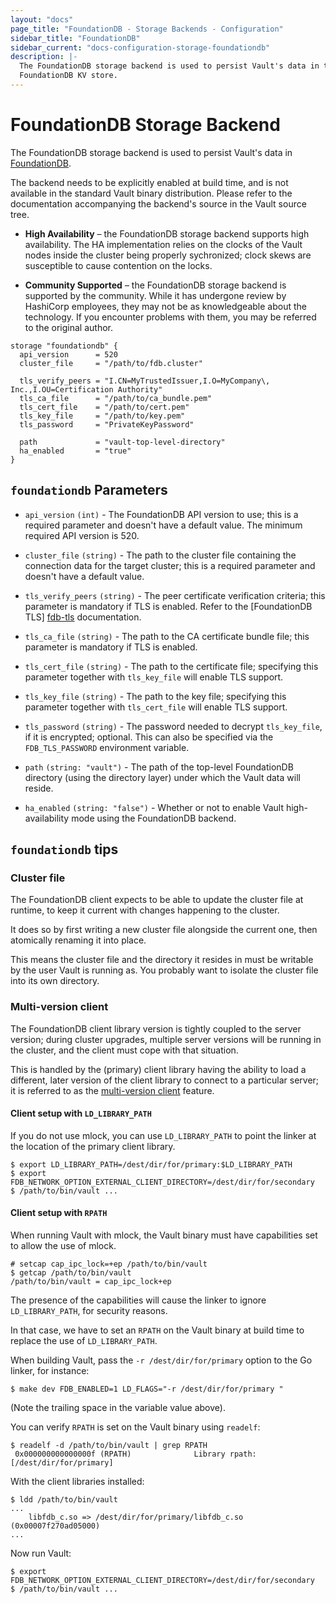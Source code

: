 ```yaml
---
layout: "docs"
page_title: "FoundationDB - Storage Backends - Configuration"
sidebar_title: "FoundationDB"
sidebar_current: "docs-configuration-storage-foundationdb"
description: |-
  The FoundationDB storage backend is used to persist Vault's data in the
  FoundationDB KV store.
---
```


# FoundationDB Storage Backend

The FoundationDB storage backend is used to persist Vault's data in
[FoundationDB][foundationdb].

The backend needs to be explicitly enabled at build time, and is not available
in the standard Vault binary distribution. Please refer to the documentation
accompanying the backend's source in the Vault source tree.

- **High Availability** – the FoundationDB storage backend supports high
  availability. The HA implementation relies on the clocks of the Vault
  nodes inside the cluster being properly sychronized; clock skews are
  susceptible to cause contention on the locks.

- **Community Supported** – the FoundationDB storage backend is supported
  by the community. While it has undergone review by HashiCorp employees,
  they may not be as knowledgeable about the technology. If you encounter
  problems with them, you may be referred to the original author.

```hcl
storage "foundationdb" {
  api_version      = 520
  cluster_file     = "/path/to/fdb.cluster"

  tls_verify_peers = "I.CN=MyTrustedIssuer,I.O=MyCompany\, Inc.,I.OU=Certification Authority"
  tls_ca_file      = "/path/to/ca_bundle.pem"
  tls_cert_file    = "/path/to/cert.pem"
  tls_key_file     = "/path/to/key.pem"
  tls_password     = "PrivateKeyPassword"

  path             = "vault-top-level-directory"
  ha_enabled       = "true"
}
```

## `foundationdb` Parameters

- `api_version` `(int)` - The FoundationDB API version to use; this is a
  required parameter and doesn't have a default value. The minimum required API
  version is 520.

- `cluster_file` `(string)` - The path to the cluster file containing the
  connection data for the target cluster; this is a required parameter and
  doesn't have a default value.

- `tls_verify_peers` `(string)` - The peer certificate verification criteria;
  this parameter is mandatory if TLS is enabled. Refer to the [FoundationDB TLS]
  [fdb-tls] documentation.

- `tls_ca_file` `(string)` - The path to the CA certificate bundle file; this
  parameter is mandatory if TLS is enabled.

- `tls_cert_file` `(string)` - The path to the certificate file; specifying this
  parameter together with `tls_key_file` will enable TLS support.

- `tls_key_file` `(string)` - The path to the key file; specifying this
  parameter together with `tls_cert_file` will enable TLS support.

- `tls_password` `(string)` - The password needed to decrypt `tls_key_file`, if
  it is encrypted; optional. This can also be specified via the
  `FDB_TLS_PASSWORD` environment variable.

- `path` `(string: "vault")` - The path of the top-level FoundationDB directory
  (using the directory layer) under which the Vault data will reside.

- `ha_enabled` `(string: "false")` - Whether or not to enable Vault
  high-availability mode using the FoundationDB backend.

## `foundationdb` tips

### Cluster file

The FoundationDB client expects to be able to update the cluster file at
runtime, to keep it current with changes happening to the cluster.

It does so by first writing a new cluster file alongside the current one,
then atomically renaming it into place.

This means the cluster file and the directory it resides in must be writable
by the user Vault is running as. You probably want to isolate the cluster
file into its own directory.

### Multi-version client

The FoundationDB client library version is tightly coupled to the server
version; during cluster upgrades, multiple server versions will be running
in the cluster, and the client must cope with that situation.

This is handled by the (primary) client library having the ability to load
a different, later version of the client library to connect to a particular
server; it is referred to as the [multi-version client][multi-ver-client]
feature.

#### Client setup with `LD_LIBRARY_PATH`

If you do not use mlock, you can use `LD_LIBRARY_PATH` to point the linker at
the location of the primary client library.

```
$ export LD_LIBRARY_PATH=/dest/dir/for/primary:$LD_LIBRARY_PATH
$ export FDB_NETWORK_OPTION_EXTERNAL_CLIENT_DIRECTORY=/dest/dir/for/secondary
$ /path/to/bin/vault ...
```

#### Client setup with `RPATH`

When running Vault with mlock, the Vault binary must have capabilities set to
allow the use of mlock.

```
# setcap cap_ipc_lock=+ep /path/to/bin/vault
$ getcap /path/to/bin/vault
/path/to/bin/vault = cap_ipc_lock+ep
```

The presence of the capabilities will cause the linker to ignore
`LD_LIBRARY_PATH`, for security reasons.

In that case, we have to set an `RPATH` on the Vault binary at build time
to replace the use of `LD_LIBRARY_PATH`.

When building Vault, pass the `-r /dest/dir/for/primary` option to the Go
linker, for instance:

```
$ make dev FDB_ENABLED=1 LD_FLAGS="-r /dest/dir/for/primary "
```

(Note the trailing space in the variable value above).

You can verify `RPATH` is set on the Vault binary using `readelf`:

```
$ readelf -d /path/to/bin/vault | grep RPATH
 0x000000000000000f (RPATH)              Library rpath: [/dest/dir/for/primary]
```

With the client libraries installed:

```
$ ldd /path/to/bin/vault
...
    libfdb_c.so => /dest/dir/for/primary/libfdb_c.so (0x00007f270ad05000)
...
```

Now run Vault:

```
$ export FDB_NETWORK_OPTION_EXTERNAL_CLIENT_DIRECTORY=/dest/dir/for/secondary
$ /path/to/bin/vault ...
```

[foundationdb]: https://www.foundationdb.org
[fdb-tls]: https://apple.github.io/foundationdb/tls.html
[multi-ver-client]: https://apple.github.io/foundationdb/api-general.html#multi-version-client-api

